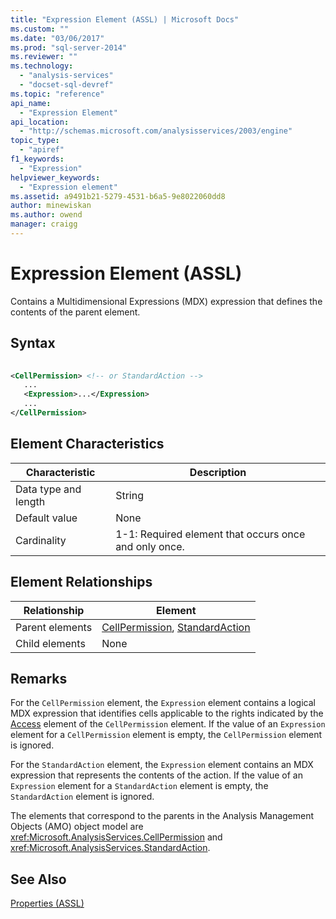 ```yaml
---
title: "Expression Element (ASSL) | Microsoft Docs"
ms.custom: ""
ms.date: "03/06/2017"
ms.prod: "sql-server-2014"
ms.reviewer: ""
ms.technology: 
  - "analysis-services"
  - "docset-sql-devref"
ms.topic: "reference"
api_name: 
  - "Expression Element"
api_location: 
  - "http://schemas.microsoft.com/analysisservices/2003/engine"
topic_type: 
  - "apiref"
f1_keywords: 
  - "Expression"
helpviewer_keywords: 
  - "Expression element"
ms.assetid: a9491b21-5279-4531-b6a5-9e8022060dd8
author: minewiskan
ms.author: owend
manager: craigg
---
```

# Expression Element (ASSL)
  Contains a Multidimensional Expressions (MDX) expression that defines the contents of the parent element.  
  
## Syntax  
  
```xml  
  
<CellPermission> <!-- or StandardAction -->  
   ...  
   <Expression>...</Expression>  
   ...  
</CellPermission>  
```  
  
## Element Characteristics  
  
|Characteristic|Description|  
|--------------------|-----------------|  
|Data type and length|String|  
|Default value|None|  
|Cardinality|1-1: Required element that occurs once and only once.|  
  
## Element Relationships  
  
|Relationship|Element|  
|------------------|-------------|  
|Parent elements|[CellPermission](../objects/cellpermission-element-assl.md), [StandardAction](../data-type/action-data-type-assl.md)|  
|Child elements|None|  
  
## Remarks  
 For the `CellPermission` element, the `Expression` element contains a logical MDX expression that identifies cells applicable to the rights indicated by the [Access](access-element-assl.md) element of the `CellPermission` element. If the value of an `Expression` element for a `CellPermission` element is empty, the `CellPermission` element is ignored.  
  
 For the `StandardAction` element, the `Expression` element contains an MDX expression that represents the contents of the action. If the value of an `Expression` element for a `StandardAction` element is empty, the `StandardAction` element is ignored.  
  
 The elements that correspond to the parents in the Analysis Management Objects (AMO) object model are <xref:Microsoft.AnalysisServices.CellPermission> and <xref:Microsoft.AnalysisServices.StandardAction>.  
  
## See Also  
 [Properties &#40;ASSL&#41;](properties-assl.md)  
  
  

